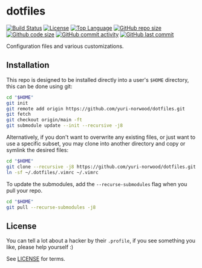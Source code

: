 # dotfiles
[![Build Status](https://travis-ci.com/yuri-norwood/dotfiles.svg?branch=main)](https://travis-ci.com/yuri-norwood/dotfiles)
[![License](https://img.shields.io/badge/License-Unlicense-blue)](LICENSE)
[![Top Language](https://img.shields.io/github/languages/top/yuri-norwood/dotfiles)](https://github.com/yuri-norwood/dotfiles)
[![GitHub repo size](https://img.shields.io/github/repo-size/yuri-norwood/dotfiles)](https://github.com/yuri-norwood/dotfiles)
[![Github code size](https://img.shields.io/github/languages/code-size/yuri-norwood/dotfiles)](https://github.com/yuri-norwood/dotfiles)
[![GitHub commit activity](https://img.shields.io/github/commit-activity/w/yuri-norwood/dotfiles)](https://github.com/yuri-norwood/dotfiles)
[![GitHub last commit](https://img.shields.io/github/last-commit/yuri-norwood/dotfiles)](https://github.com/yuri-norwood/dotfiles)

Configuration files and various customizations.

## Installation

This repo is designed to be installed directly into a user's `$HOME` directory,
this can be done using git:

```sh
cd "$HOME"
git init
git remote add origin https://github.com/yuri-norwood/dotfiles.git
git fetch
git checkout origin/main -ft
git submodule update --init --recursive -j8
```

Alternatively, if you don't want to overwrite any existing files, or just want
to use a specific subset, you may clone into another directory and copy or
symlink the desired files:

```sh
cd "$HOME"
git clone --recursive -j8 https://github.com/yuri-norwood/dotfiles.git ~/.dotfiles
ln -sf ~/.dotfiles/.vimrc ~/.vimrc
```

To update the submodules, add the `--recurse-submodules` flag when you pull your
repo.

```sh
cd "$HOME"
git pull --recurse-submodules -j8
```

## License

You can tell a lot about a hacker by their `.profile`, if you see something you
like, please help yourself :)

See [LICENSE](LICENSE) for terms.

